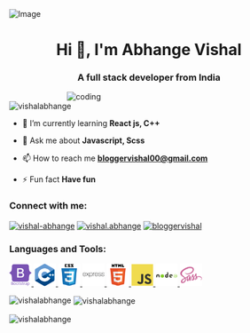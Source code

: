 
<img src="https://camo.githubusercontent.com/4da399c3a8f66b662e6c7c2ad787ce979082d31ab3270866174dd686b224ce34/68747470733a2f2f63646e2e61636f64657a2e696e2f77702d636f6e74656e742f75706c6f6164732f323031382f30352f42616e6e65722d696d6167652d342e706e67" alt="Image">
<h1 align="center">Hi 👋, I'm Abhange Vishal</h1>
<h3 align="center">A full stack developer from India</h3>
<img align="right" width="400" src="https://camo.githubusercontent.com/8bf6f6d78abc81fcf9c49f10649423e73ea44bc248e83aaae8759d401c829a84/68747470733a2f2f70687973696373677572756b756c2e66696c65732e776f726470726573732e636f6d2f323031392f30322f6368617261637465722d312e676966" alt="coding">

<p align="left"> <img src="https://komarev.com/ghpvc/?username=vishalabhange&label=Profile%20views&color=0e75b6&style=flat" alt="vishalabhange" /> </p>

- 🌱 I’m currently learning **React js, C++**

- 💬 Ask me about **Javascript, Scss**

- 📫 How to reach me **bloggervishal00@gmail.com**

- ⚡ Fun fact **Have fun**

<h3 align="left">Connect with me:</h3>
<p align="left">
<a href="https://linkedin.com/in/vishal-abhange" target="blank"><img align="center" src="https://raw.githubusercontent.com/rahuldkjain/github-profile-readme-generator/master/src/images/icons/Social/linked-in-alt.svg" alt="vishal-abhange" height="30" width="40" /></a>
<a href="https://instagram.com/vishal.abhange" target="blank"><img align="center" src="https://raw.githubusercontent.com/rahuldkjain/github-profile-readme-generator/master/src/images/icons/Social/instagram.svg" alt="vishal.abhange" height="30" width="40" /></a>
<a href="https://www.codechef.com/users/bloggervishal" target="blank"><img align="center" src="https://cdn.jsdelivr.net/npm/simple-icons@3.1.0/icons/codechef.svg" alt="bloggervishal" height="30" width="40" /></a>
</p>

<h3 align="left">Languages and Tools:</h3>
<p align="left"> <a href="https://getbootstrap.com" target="_blank" rel="noreferrer"> <img src="https://raw.githubusercontent.com/devicons/devicon/master/icons/bootstrap/bootstrap-plain-wordmark.svg" alt="bootstrap" width="40" height="40"/> </a> <a href="https://www.w3schools.com/cpp/" target="_blank" rel="noreferrer"> <img src="https://raw.githubusercontent.com/devicons/devicon/master/icons/cplusplus/cplusplus-original.svg" alt="cplusplus" width="40" height="40"/> </a> <a href="https://www.w3schools.com/css/" target="_blank" rel="noreferrer"> <img src="https://raw.githubusercontent.com/devicons/devicon/master/icons/css3/css3-original-wordmark.svg" alt="css3" width="40" height="40"/> </a> <a href="https://expressjs.com" target="_blank" rel="noreferrer"> <img src="https://raw.githubusercontent.com/devicons/devicon/master/icons/express/express-original-wordmark.svg" alt="express" width="40" height="40"/> </a> <a href="https://www.w3.org/html/" target="_blank" rel="noreferrer"> <img src="https://raw.githubusercontent.com/devicons/devicon/master/icons/html5/html5-original-wordmark.svg" alt="html5" width="40" height="40"/> </a> <a href="https://developer.mozilla.org/en-US/docs/Web/JavaScript" target="_blank" rel="noreferrer"> <img src="https://raw.githubusercontent.com/devicons/devicon/master/icons/javascript/javascript-original.svg" alt="javascript" width="40" height="40"/> </a> <a href="https://nodejs.org" target="_blank" rel="noreferrer"> <img src="https://raw.githubusercontent.com/devicons/devicon/master/icons/nodejs/nodejs-original-wordmark.svg" alt="nodejs" width="40" height="40"/> </a> <a href="https://sass-lang.com" target="_blank" rel="noreferrer"> <img src="https://raw.githubusercontent.com/devicons/devicon/master/icons/sass/sass-original.svg" alt="sass" width="40" height="40"/> </a> </p>

<p><img align="left" src="https://github-readme-stats.vercel.app/api/top-langs?username=vishalabhange&show_icons=true&locale=en&layout=compact" alt="vishalabhange" /></p>

<p>&nbsp;<img align="center" src="https://github-readme-stats.vercel.app/api?username=vishalabhange&show_icons=true&locale=en" alt="vishalabhange" /></p>

<p><img align="center" src="https://github-readme-streak-stats.herokuapp.com/?user=vishalabhange&" alt="vishalabhange" /></p>
